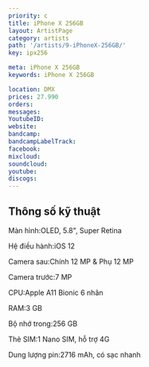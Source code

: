 ```yaml
---
priority: c
title: iPhone X 256GB
layout: ArtistPage
category: artists
path: '/artists/9-iPhoneX-256GB/'
key: ipx256

meta: iPhone X 256GB
keywords: iPhone X 256GB

location: DMX
prices: 27.990
orders: 
messages: 
YoutubeID: 
website: 
bandcamp: 
bandcampLabelTrack: 
facebook: 
mixcloud: 
soundcloud: 
youtube: 
discogs: 
---
```

## Thông số kỹ thuật

Màn hình:OLED, 5.8", Super Retina

Hệ điều hành:iOS 12

Camera sau:Chính 12 MP & Phụ 12 MP

Camera trước:7 MP

CPU:Apple A11 Bionic 6 nhân

RAM:3 GB

Bộ nhớ trong:256 GB

Thẻ SIM:1 Nano SIM, hỗ trợ 4G

Dung lượng pin:2716 mAh, có sạc nhanh